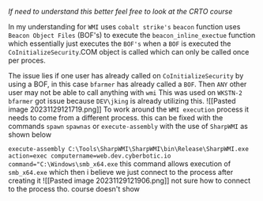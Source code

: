 
*If need to understand this better feel free to look at the CRTO course*

In my understanding for `WMI` uses `cobalt strike's` `beacon` function uses `Beacon Object Files` (BOF's) to execute the  `beacon_inline_exectue` function which essentially just executes the `BOF's`  when a `BOF` is executed the `CoInitializeSecurity`.COM object is called which can only be called once per proces.

The issue lies if one user has already called on `CoInitializeSecurity` by using a BOF, in this case `bfarmer` has already called a `BOF`. Then `ANY` other user may not be able to call anything with `wmi`
This was used on `WKSTN-2 bfarmer` got issue because `DEV\jking` is already utilizing this.
![[Pasted image 20231129121719.png]]
To work around the `WMI execution` process it needs to come from a different process. this can be fixed with the commands `spawn` `spawnas` or `execute-assembly` with the use of `SharpWMI` as shown below

`execute-assembly C:\Tools\SharpWMI\SharpWMI\bin\Release\SharpWMI.exe action=exec computername=web.dev.cyberbotic.io command="C:\Windows\smb_x64.exe`
this command allows execution of `smb_x64.exe` which then i believe we just connect to the process after creating it
![[Pasted image 20231129121906.png]]
not sure how to connect to the process tho. course doesn't show